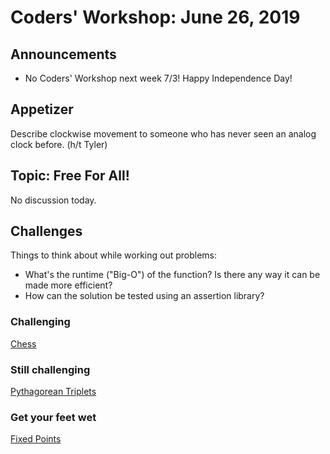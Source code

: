 # Coders' Workshop: June 26, 2019

## Announcements

* No Coders' Workshop next week 7/3! Happy Independence Day!

## Appetizer

Describe clockwise movement to someone who has never seen an analog clock before. (h/t Tyler)

## Topic: Free For All!

No discussion today.

## Challenges

Things to think about while working out problems:

* What's the runtime ("Big-O") of the function? Is there any way it can be made more efficient?
* How can the solution be tested using an assertion library?

### Challenging

[Chess](../../../Coding-Challenges/chess)

### Still challenging

[Pythagorean Triplets](../../../Coding-Challenges/pythagoreanTriplets)

### Get your feet wet

[Fixed Points](../../../Coding-Challenges/fixedPoints)
